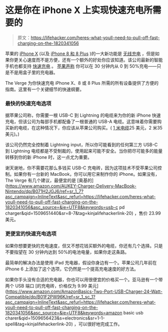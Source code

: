 # 这是你在 iPhone X 上实现快速充电所需要的

> 原文：<https://lifehacker.com/heres-what-youll-need-to-pull-off-fast-charging-on-the-1820341056>

苹果的 [iPhone X](https://lifehacker.com/iphone-x-tips-and-tricks-you-need-to-know-right-now-1820086402) (以及 [iPhone 8 和 8 Plus](https://lifehacker.com/should-you-upgrade-to-the-iphone-8-1803821136) )的一大新功能是 [无线充电](https://lifehacker.com/the-iphone-has-wireless-charging-now-what-1807826997) ，但是如果你更关心速度而不是方便，还有一个额外的好处你应该知道。该公司最新的智能手机也都支持 [快速充电](https://lifehacker.com/charge-your-phone-in-half-the-time-quick-chargers-expl-1682276989) 。 [苹果声称](https://9to5mac.com/2017/09/13/iphone-8-iphone-x-fast-charge-usb-c-buy/) 你可以在 30 分钟内从 0 到 50%充电——只是不是用盒子里的充电器。



The Verge 为你快速充电 iPhone X、8 或 8 Plus 所需的所有设备提供了方便的指南。这里有一个关键细节的快速纲要。

### 最快的快速充电选项

据苹果公司称，你需要一根 USB-C 到 Lightning 的电缆来为你的新 iPhone 快速充电，但该公司为每部手机都配备了一根普通的 USB-A 电缆。这意味着你需要购买新的电缆，在这种情况下，你应该从苹果公司购买。( [1 米电缆](https://www.apple.com/shop/product/MK0X2AM/A/usb-c-to-lightning-cable-1-m)25 美元，2 米35 美元)。)

该公司仍然完全控制着 Lightning input，所以你可能看到的任何第三方 USB-C 到 Lightning 电缆都是不受制裁的，使用起来可能不安全。当你把尽可能多的能量转移到你的新 iPhone 时，这一点尤为重要。

谢天谢地，你不需要花那么多钱买 USB-C 充电砖，因为这项技术不受苹果公司控制。如果你有一台新的 MacBook，你可以用它来制作你的 iPhone。如果没有，The Verge 有几个建议，最便宜的是 [奥基的](https://www.amazon.com/AUKEY-Charger-Delivery-MacBook-Nintendo/dp/B071H2JGJ6/ref=sr_1_7?asc_campaign=InlineText&asc_refurl=https://lifehacker.com/heres-what-youll-need-to-pull-off-fast-charging-on-the-1820341056&asc_source=&ie=UTF8&keywords=usb-c pd charger&qid=1509651440&sr=8-7&tag=kinjalifehackerlink-20) ，售价 23.99 美元。

### 更便宜的快速充电选项

如果你想要更快的充电速度，但又不想花钱买额外的电缆，你还有几个选择。只是不要指望在 30 分钟内达到 50%的电池电量，如果你走这条路。

最简单的解决办法是使用 iPad 充电器，假设你身边有一个。苹果公司几年前在 iPhone 6 上添加了这个选项，它仍然是一个提高充电速度的好方法。

如果你手头没有合适的充电器，你也可以用很便宜的价格买一个。亚马逊有一个带两个 USB 端口 [的充电砖，价格仅为 9.99 美元](https://www.amazon.com/AmazonBasics-Two-Port-USB-Charger-24-Watt-Compatible/dp/B01F2PW96K/ref=sr_1_sc_1?asc_campaign=InlineText&asc_refurl=https://lifehacker.com/heres-what-youll-need-to-pull-off-fast-charging-on-the-1820341056&asc_source=&ie=UTF8&keywords=amazon basic usb charer&qid=1509656423&s=electronics&sr=1-1-spell&tag=kinjalifehackerlink-20) ，可以很好地完成工作。